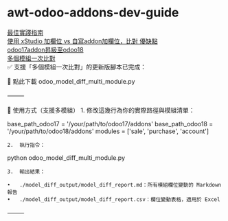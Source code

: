 # awt-odoo-addons-dev-guide

[最佳實踐指南](https://github.com/t-s-li/awt-odoo-addons-dev-guide/blob/main/best%20practice.md)  
[使用 xStudio 加欄位 vs 自寫addon加欄位，比對 優缺點](https://github.com/t-s-li/awt-odoo-addons-dev-guide/blob/main/xstudio%20vs%20addon.md)  
[odoo17addon昇級至odoo18](https://github.com/t-s-li/awt-odoo-addons-dev-guide/blob/main/odoo%2017%20upgrade%20to%20odoo%2018.md)  
[多個模組一次比對](https://github.com/t-s-li/awt-odoo-addons-dev-guide/blob/main/odoo_model_diff_multi_module.py)  
✅ 支援「多個模組一次比對」的更新版腳本已完成：

📄 點此下載 odoo_model_diff_multi_module.py

⸻

🔧 使用方式（支援多模組）
	1.	修改這幾行為你的實際路徑與模組清單：

base_path_odoo17 = '/your/path/to/odoo17/addons'
base_path_odoo18 = '/your/path/to/odoo18/addons'
modules = ['sale', 'purchase', 'account']

	2.	執行指令：

python odoo_model_diff_multi_module.py

	3.	輸出結果：

	•	./model_diff_output/model_diff_report.md：所有模組欄位變動的 Markdown 報告
	•	./model_diff_output/model_diff_report.csv：欄位變動表格，適用於 Excel

⸻

